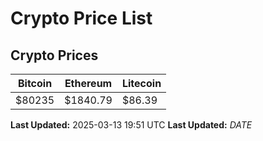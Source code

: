 # Crypto Price List

## Crypto Prices
| Bitcoin | Ethereum | Litecoin |
| ------- | -------- | -------- |
| $80235 | $1840.79 | $86.39 |
**Last Updated:** 2025-03-13 19:51 UTC
**Last Updated:** $DATE$
